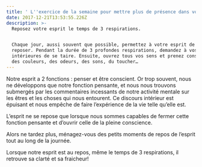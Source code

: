 ```yaml
---
title: ' L''exercice de la semaine pour mettre plus de présence dans votre quotidien :'
date: 2017-12-21T13:53:55.226Z
description: >-
  Reposez votre esprit le temps de 3 respirations.


  Chaque jour, aussi souvent que possible, permettez à votre esprit de se
  reposer. Pendant la durée de 3 profondes respirations, demandez à vos voix
  intérieures de se taire. Ensuite, ouvrez tous vos sens et prenez conscience
  des couleurs, des odeurs, des sons, du toucher…
---
```

Notre esprit a 2 fonctions : penser et être conscient. Or trop souvent, nous ne développons que notre fonction pensante, et nous nous trouvons submergés par les commentaires incessants de notre activité mentale sur les êtres et les choses qui nous entourent. Ce discours intérieur est épuisant et nous empêche de faire l’expérience de la vie telle qu’elle est.



L’esprit ne se repose que lorsque nous sommes capables de fermer cette fonction pensante et d’ouvrir celle de la pleine conscience.



Alors ne tardez plus, ménagez-vous des petits moments de repos de l’esprit tout au long de la journée.



Lorsque notre esprit est au repos, même le temps de 3 respirations, il retrouve sa clarté et sa fraicheur!
